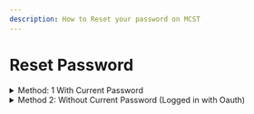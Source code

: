 ```yaml
---
description: How to Reset your password on MCST
---
```


# Reset Password

<details>
  
<summary>Method: 1 With Current Password</summary>

1\) Navigate To Your My Account Page While Logged Into Your Account.\

![](<../.gitbook/assets/password-reset/method1/image(1).png>)\
\
![](<../.gitbook/assets/password-reset/method1/image(2).png>)\
\
2\) Then Under Update Password enter your old password and new password.

![](<../.gitbook/assets/password-reset/method1/image(3).png>)\
\
3\) Click Update.\
\
![](<../.gitbook/assets/password-reset/method1/image(4).png>)

</details>

<details>

<summary>Method 2: Without Current Password (Logged in with Oauth)</summary>

# Password Reset

1\) Make Sure you are logged out of any accounts.\
2\) Click login.

![](<../.gitbook/assets/password-reset/method2/image(1).png>)\
\
3\) Click forgot password.

![](<../.gitbook/assets/password-reset/method2/image(2).png>)\
\
4\) Enter your email.

![](<../.gitbook/assets/password-reset/method2/image(3).png>)\
\
5\) Click send email.

![](<../.gitbook/assets/password-reset/method2/image(4).png>)\
\
6\) Check your email.

![](<../.gitbook/assets/password-reset/method2/image(5).png>)\
\
7\) Click the Reset Password Button.

![](<../.gitbook/assets/password-reset/method2/image(6).png>)\
\
8\) Enter your new password.\
9\) Enter your new password twice.\
10\) Click reset password.

![](<../.gitbook/assets/password-reset/method2/image(7).png>)

</details>
